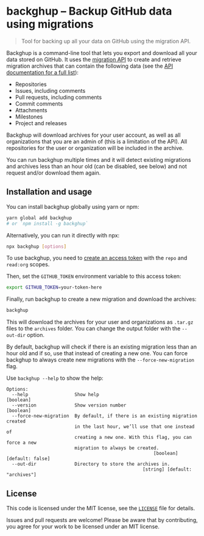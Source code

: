 # backghup – Backup GitHub data using migrations

> Tool for backing up all your data on GitHub using the migration API.

Backghup is a command-line tool that lets you export and download all your data stored on GitHub. It uses the [migration API](https://docs.github.com/en/rest/migrations) to create and retrieve migration archives that can contain the following data (see the [API documentation for a full list](https://docs.github.com/en/rest/migrations/users?apiVersion=2022-11-28#download-a-user-migration-archive)):

* Repositories
* Issues, including comments
* Pull requests, including comments
* Commit comments
* Attachments
* Milestones
* Project and releases

Backghup will download archives for your user account, as well as all organizations that you are an admin of (this is a limitation of the API). All repositories for the user or organization will be included in the archive.

You can run backghup multiple times and it will detect existing migrations and archives less than an hour old (can be disabled, see below) and not request and/or download them again.

## Installation and usage

You can install backghup globally using yarn or npm:

```sh
yarn global add backghup
# or `npm install -g backghup`
```

Alternatively, you can run it directly with npx:

```sh
npx backghup [options]
```

To use backghup, you need to [create an access token](https://github.com/settings/tokens) with the `repo` and `read:org` scopes.

Then, set the `GITHUB_TOKEN` environment variable to this access token:

```sh
export GITHUB_TOKEN=your-token-here
```

Finally, run backghup to create a new migration and download the archives:

```sh
backghup
```

This will download the archives for your user and organizations as `.tar.gz` files to the `archives` folder. You can change the output folder with the `--out-dir` option.

By default, backghup will check if there is an existing migration less than an hour old and if so, use that instead of creating a new one. You can force backghup to always create new migrations with the `--force-new-migration` flag. 

Use `backghup --help` to show the help:

```
Options:
  --help                 Show help                                     [boolean]
  --version              Show version number                           [boolean]
  --force-new-migration  By default, if there is an existing migration created
                         in the last hour, we’ll use that one instead of
                         creating a new one. With this flag, you can force a new
                         migration to always be created.
                                                      [boolean] [default: false]
  --out-dir              Directory to store the archives in.
                                                  [string] [default: "archives"]
```

## License

This code is licensed under the MIT license, see the [`LICENSE`](LICENSE) file for details.

Issues and pull requests are welcome! Please be aware that by contributing, you agree for your work to be licensed under an MIT license.
